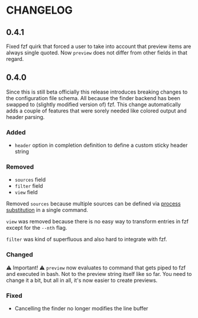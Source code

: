 # CHANGELOG

## 0.4.1

Fixed fzf quirk that forced a user to take into account that preview items are always single quoted.
Now `preview` does not differ from other fields in that regard.

## 0.4.0

Since this is still beta officially this release introduces breaking changes to
the configuration file schema.  All because the finder backend has been swapped
to (slightly modified version of) fzf.  This change automatically adds a couple
of features that were sorely needed like colored output and header parsing.

### Added

- `header` option in completion definition to define a custom sticky header string

### Removed

- `sources` field
- `filter` field
- `view` field

Removed `sources` because multiple sources can  be defined via [process
substitution](https://tldp.org/LDP/abs/html/process-sub.html) in a single
command.

`view` was removed because there is no easy way to transform entries in fzf except for the
`--nth` flag.

`filter` was kind of superfluous and also hard to integrate with fzf.

### Changed

⚠️ Important! ⚠️
`preview` now evaluates to command that gets piped to fzf and executed in
bash. Not to the preview string itself like so far. You need to change it a
bit, but all in all, it's now easier to create previews.

### Fixed

- Cancelling the finder no longer modifies the line buffer
